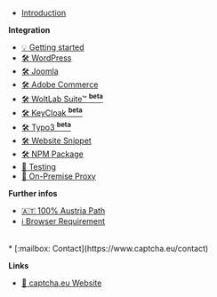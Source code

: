 <!-- docs/_sidebar.md -->

* [Introduction](/)

**Integration**

* [:bulb: Getting started](dashboard_quicktour.md)
* [:hammer_and_wrench: WordPress](wordpress-install.md)
* [:hammer_and_wrench: Joomla](joomla-install.md)
* [:hammer_and_wrench: Adobe Commerce](adobecommerce-magento2-install.md)
* [:hammer_and_wrench: WoltLab Suite™ <sup>**beta**</sup>](woltlab-suite-install.md)
* [:hammer_and_wrench: KeyCloak <sup>**beta**</sup>](keycloak-install.md)
* [:hammer_and_wrench: Typo3 <sup>**beta**</sup>](typo3-install.md)
* [:hammer_and_wrench: Website Snippet](install.md)
* [:hammer_and_wrench: NPM Package](npm.md)
* [:eyes: Testing](testing.md)
* [:octopus: On-Premise Proxy](proxy.md)
<!-- * [:fire: Troubleshooting](troubleshoot.md) -->

<!-- **Dashboard** -->
<!-- * :level_slider: Settings -->
<!-- * :bar_chart: Statistics -->
<!-- * :coin: Billing -->

**Further infos**
* [:austria: 100% Austria Path](at-traffic.md)
* [:information_source: Browser Requirement](client.md)
<!-- * [:question: FAQ](faq.md) -->
<!-- * [:spiral_notepad: Changelog](changelog.md) -->
<br />
* [:mailbox:  Contact](https://www.captcha.eu/contact)

**Links**
* [:bookmark: captcha.eu Website](https://www.captcha.eu)
